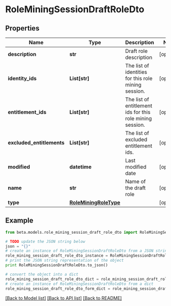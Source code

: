 # RoleMiningSessionDraftRoleDto


## Properties
Name | Type | Description | Notes
------------ | ------------- | ------------- | -------------
**description** | **str** | Draft role description | [optional] 
**identity_ids** | **List[str]** | The list of identities for this role mining session. | [optional] 
**entitlement_ids** | **List[str]** | The list of entitlement ids for this role mining session. | [optional] 
**excluded_entitlements** | **List[str]** | The list of excluded entitlement ids. | [optional] 
**modified** | **datetime** | Last modified date | [optional] 
**name** | **str** | Name of the draft role | [optional] 
**type** | [**RoleMiningRoleType**](RoleMiningRoleType.md) |  | [optional] 

## Example

```python
from beta.models.role_mining_session_draft_role_dto import RoleMiningSessionDraftRoleDto

# TODO update the JSON string below
json = "{}"
# create an instance of RoleMiningSessionDraftRoleDto from a JSON string
role_mining_session_draft_role_dto_instance = RoleMiningSessionDraftRoleDto.from_json(json)
# print the JSON string representation of the object
print RoleMiningSessionDraftRoleDto.to_json()

# convert the object into a dict
role_mining_session_draft_role_dto_dict = role_mining_session_draft_role_dto_instance.to_dict()
# create an instance of RoleMiningSessionDraftRoleDto from a dict
role_mining_session_draft_role_dto_form_dict = role_mining_session_draft_role_dto.from_dict(role_mining_session_draft_role_dto_dict)
```
[[Back to Model list]](../README.md#documentation-for-models) [[Back to API list]](../README.md#documentation-for-api-endpoints) [[Back to README]](../README.md)


